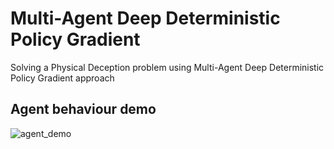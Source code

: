 # Multi-Agent Deep Deterministic Policy Gradient
Solving a Physical Deception problem using Multi-Agent Deep Deterministic Policy Gradient approach


## Agent behaviour demo

![agent_demo](model_dir/episode-29996.gif)
